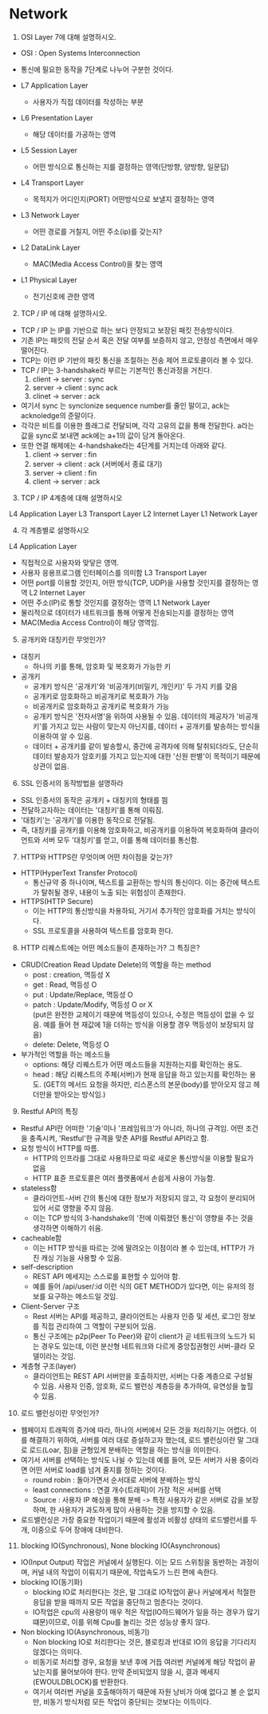 # Network

1. OSI Layer 7에 대해 설명하시오.

- OSI : Open Systems Interconnection
- 통신에 필요한 동작을 7단계로 나누어 구분한 것이다.

- L7 Application Layer
    - 사용자가 직접 데이터를 작성하는 부분
- L6 Presentation Layer
    - 해당 데이터를 가공하는 영역
- L5 Session Layer
    - 어떤 방식으로 통신하는 지를 결정하는 영역(단방향, 양방향, 일문답)
- L4 Transport Layer
    - 목적지가 어디인지(PORT) 어떤방식으로 보낼지 결정하는 영역
- L3 Network Layer
    - 어떤 경로를 거칠지, 어떤 주소(ip)를 갖는지?
- L2 DataLink Layer
    - MAC(Media Access Control)을 찾는 영역
- L1 Physical Layer
    - 전기신호에 관한 영역


2. TCP / IP 에 대해 설명하시오.

- TCP / IP 는 IP를 기반으로 하는 보다 안정되고 보장된 패킷 전송방식이다.
- 기존 IP는 패킷의 전달 순서 혹은 전달 여부를 보증하지 않고, 안정성 측면에서 매우 떨어진다.
- TCP는 이런 IP 기반의 패킷 통신을 조절하는 전송 제어 프로토콜이라 볼 수 있다. 
- TCP / IP는 3-handshake라 부르는 기본적인 통신과정을 거친다.
    1. client -> server : sync 
    2. server -> client : sync ack
    3. clinet -> server : ack
- 여기서 sync 는 synclonize sequence number를 줄인 말이고, ack는 acknoledge의 준말이다.
- 각각은 비트를 이용한 플래그로 전달되며, 각각 고유의 값을 통해 전달한다. a라는 값을 sync로 보내면 ack에는 a+1의 값이 담겨 돌아온다.
- 또한 연결 해제에는 4-handshake라는 4단계를 거치는데 아래와 같다.
    1. client -> server : fin
    2. server -> client : ack
    (서버에서 종료 대기)
    3. server -> client : fin
    4. client -> server : ack

3. TCP / IP 4계층에 대해 설명하시오

L4 Application Layer
L3 Transport Layer
L2 Internet Layer
L1 Network Layer

4. 각 계층별로 설명하시오

L4 Application Layer
- 직접적으로 사용자와 맞닿은 영역. 
- 사용자 응용프로그램 인터페이스를 의미함
L3 Transport Layer
- 어떤 port를 이용할 것인지, 어떤 방식(TCP, UDP)을 사용할 것인지를 결정하는 영역
L2 Internet Layer
- 어떤 주소(IP)로 통할 것인지를 결정하는 영역
L1 Network Layer
- 물리적으로 데이터가 네트워크를 통해 어떻게 전송되는지를 결정하는 영역
- MAC(Media Access Control)이 해당 영역임.


5. 공개키와 대칭키란 무엇인가?
- 대칭키 
    - 하나의 키를 통해, 암호화 및 복호화가 가능한 키
- 공개키
    - 공개키 방식은 '공개키'와 '비공개키(비밀키, 개인키)' 두 가지 키를 갖음
    - 공개키로 암호화하고 비공개키로 복호화가 가능
    - 비공개키로 암호화하고 공개키로 복호화가 가능
    - 공개키 방식은 '전자서명'을 위하여 사용될 수 있음. 데이터의 제공자가 '비공개키'를 가지고 있는 사람이 맞는지 아닌지를, 데이터 + 공개키를 발송하는 방식을 이용하여 알 수 있음.
    - 데이터 + 공개키를 같이 발송할시, 중간에 공격자에 의해 탈취되더라도, 단순히 데이터 발송자가 암호키를 가지고 있는지에 대한 '신원 판별'이 목적이기 때문에 상관이 없음.

6. SSL 인증서의 동작방법을 설명하라
- SSL 인증서의 동작은 공개키 + 대칭키의 형태를 띔
- 전달하고자하는 데이터는 '대칭키'를 통해 이뤄짐.
- '대칭키'는 '공개키'를 이용한 동작으로 전달됨.
- 즉, 대칭키를 공개키를 이용해 암호화하고, 비공개키를 이용하여 복호화하여 클라이언트와 서버 모두 '대칭키'를 얻고, 이를 통해 데이터를 통신함.

7. HTTP와 HTTPS란 무엇이며 어떤 차이점을 갖는가?
- HTTP(HyperText Transfer Protocol)
    - 통신규약 중 하나이며, 텍스트를 교환하는 방식의 통신이다. 이는 중간에 텍스트가 탈취될 경우, 내용이 노출 되는 위험성이 존재한다.
- HTTPS(HTTP Secure)
    - 이는 HTTP의 통신방식을 차용하되, 거기서 추가적인 암호화를 거치는 방식이다.
    - SSL 프로토콜을 사용하여 텍스트를 암호화 한다.

8. HTTP 리퀘스트에는 어떤 메소드들이 존재하는가? 그 특징은?
- CRUD(Creation Read Update Delete)의 역할을 하는 method
    - post  : creation, 멱등성 X
    - get   : Read, 멱등성 O
    - put   : Update/Replace, 멱등성 O
    - patch : Update/Modify, 멱등성 O or X<br>
    (put은 완전한 교체이기 때문에 멱등성이 있으나, 수정은 멱등성이 없을 수 있음. 예를 들어 현 재값에 1을 더하는 방식을 이용할 경우 멱등성이 보장되지 않음)
    - delete: Delete, 멱등성 O
- 부가적인 역할을 하는 메소드들
    - options: 해당 리퀘스트가 어떤 메소드들을 지원하는지를 확인하는 용도.
    - head  : 해당 리퀘스트의 주체(서버)가 현재 응답을 하고 있는지를 확인하는 용도. (GET의 메서드 요청을 하지만, 리스폰스의 본문(body)를 받아오지 않고 헤더만을 받아오는 방식임.)

9. Restful API의 특징
- Restful API란 어떠한 '기술'이나 '프레임워크'가 아니라, 하나의 규격임. 어떤 조건을 충족시켜, 'Restful'한 규격을 맞춘 API를 Restful API라고 함.
- 요청 방식이 HTTP를 따름.
    - HTTP의 인프라를 그대로 사용하므로 따로 새로운 통신방식을 이용할 필요가 없음
    - HTTP 표쥰 프로토콜은 여러 플랫폼에서 손쉽게 사용이 가능함.
- stateless함
    - 클라이언트-서버 간의 통신에 대한 정보가 저장되지 않고, 각 요청이 분리되어 있어 서로 영향을 주지 않음.
    - 이는 TCP 방식의 3-handshake의 '전에 이뤄졌던 통신'이 영향을 주는 것을 생각하면 이해하기 쉬움.
- cacheable함
    - 이는 HTTP 방식을 따르는 것에 딸려오는 이점이라 볼 수 있는데, HTTP가 가진 캐싱 기능을 사용할 수 있음.
- self-description
    - REST API 메세지는 스스로를 표현할 수 있어야 함.
    - 예를 들어 /api/user/:id 이런 식의 GET METHOD가 있다면, 이는 유저의 정보를 요구하는 메소드일 것임.
- Client-Server 구조
    - Rest 서버는 API를 제공하고, 클라이언트는 사용자 인증 및 세션, 로그인 정보를 직접 관리하여 그 역할이 구분되어 있음.
    - 통신 구조에는 p2p(Peer To Peer)와 같이 client가 곧 네트워크의 노드가 되는 경우도 있는데, 이런 분산형 네트워크와 다르게 중앙집권형인 서버-클라 모델이라는 것임.
- 계층형 구조(layer) 
    - 클라이언트는 REST API 서버만을 호출하지만, 서버는 다중 계층으로 구성될 수 있음. 사용자 인증, 암호화, 로드 밸런싱 계층등을 추가하여, 유연성을 높힐 수 있음.

10. 로드 밸런싱이란 무엇인가?
- 웹페이지 트래픽의 증가에 따라, 하나의 서버에서 모든 것을 처리하기는 어렵다. 이를 해결하기 위하여, 서버를 여러 대로 증설하고자 했는데, 로드 밸런싱이란 말 그대로 로드(Loar, 짐)을 균형있게 분배하는 역할을 하는 방식을 의미한다.
- 여기서 서버를 선택하는 방식도 나뉠 수 있는데 예를 들어, 모든 서버가 사용 중이라면 어떤 서버로 load를 넘겨 줄지를 정하는 것이다.
    - round robin : 돌아가면서 순서대로 서버에 분배하는 방식
    - least connections : 연결 개수(트래픽)이 가장 적은 서버를 선택
    - Source : 사용자 IP 해싱을 통해 분배 -> 특정 사용자가 같은 서버로 감을 보장하며, 한 사용자가 과도하게 많이 사용하는 것을 방지할 수 있음.
- 로드밸런싱은 가장 중요한 작업이기 때문에 활성과 비활성 상태의 로드밸런서를 두 개, 이중으로 두어 장애에 대비한다.

11. blocking IO(Synchronous), None blocking IO(Asynchronous)
- IO(Input Output) 작업은 커널에서 실행된다. 이는 모드 스위칭을 동반하는 과정이며, 커널 내의 작업이 이뤄지기 때문에, 작업속도가 느린 편에 속한다. 
- blocking IO(동기화) 
    - blocking IO로 처리한다는 것은, 말 그대로 IO작업이 끝나 커널에게서 적절한 응답을 받을 때까지 모든 작업을 중단하고 멈춘다는 것이다.
    - IO작업은 cpu의 사용량이 매우 적은 작업(IO하드웨어가 일을 하는 경우가 많기 떄문)이므로, 이를 위해 Cpu를 놀리는 것은 성능상 좋지 않다.
- Non blocking IO(Asynchronous, 비동기)
    - Non blocking IO로 처리한다는 것은, 블로킹과 반대로 IO의 응답을 기다리지 않겠다는 의미다. 
    - 비동기로 처리할 경우, 요청을 보낸 후에 거듭 여러번 커널에게 해당 작업이 끝났는지를 물어보아야 한다. 만약 준비되었지 않을 시, 결과 메세지(EWOULDBLOCK)를 반환한다.
    - 여기서 여러번 커널을 호출해야하기 때문에 자원 낭비가 아예 없다고 볼 순 없지만, 비동기 방식처럼 모든 작업이 중단되는 것보다는 이득이다.

